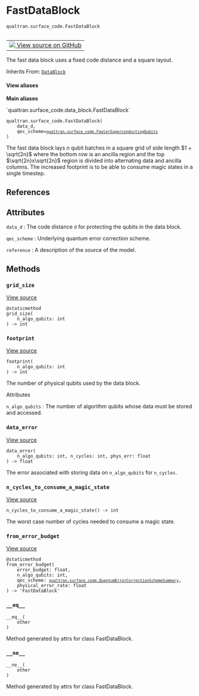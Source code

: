 # FastDataBlock
`qualtran.surface_code.FastDataBlock`


<table class="tfo-notebook-buttons tfo-api nocontent" align="left">
<td>
  <a target="_blank" href="https://github.com/quantumlib/Qualtran/blob/main/qualtran/surface_code/data_block.py#L147-L197">
    <img src="https://www.tensorflow.org/images/GitHub-Mark-32px.png" />
    View source on GitHub
  </a>
</td>
</table>



The fast data block uses a fixed code distance and a square layout.

Inherits From: [`DataBlock`](../../qualtran/surface_code/data_block/DataBlock.md)

<section class="expandable">
  <h4 class="showalways">View aliases</h4>
  <p>
<b>Main aliases</b>
<p>`qualtran.surface_code.data_block.FastDataBlock`</p>
</p>
</section>

<pre class="devsite-click-to-copy prettyprint lang-py tfo-signature-link">
<code>qualtran.surface_code.FastDataBlock(
    data_d,
    qec_scheme=<a href="../../qualtran/surface_code.html#FowlerSuperconductingQubits"><code>qualtran.surface_code.FowlerSuperconductingQubits</code></a>
)
</code></pre>



<!-- Placeholder for "Used in" -->

The fast data block lays $n$ qubit batches in a square grid of side length $1 + \sqrt{2n}$
where the bottom row is an ancilla region and the top $\sqrt{2n}x\sqrt{2n}$ region is divided
into alternating data and ancilla columns.
The increased footprint is to be able to consume magic states in a single timestep.

<h2 class="add-link">References</h2>






<h2 class="add-link">Attributes</h2>

`data_d`<a id="data_d"></a>
: The code distance `d` for protecting the qubits in the data block.

`qec_scheme`<a id="qec_scheme"></a>
: Underlying quantum error correction scheme.

`reference`<a id="reference"></a>
: A description of the source of the model.




## Methods

<h3 id="grid_size"><code>grid_size</code></h3>

<a target="_blank" class="external" href="https://github.com/quantumlib/Qualtran/blob/main/qualtran/surface_code/data_block.py#L172-L174">View source</a>

<pre class="devsite-click-to-copy prettyprint lang-py tfo-signature-link">
<code>@staticmethod</code>
<code>grid_size(
    n_algo_qubits: int
) -> int
</code></pre>




<h3 id="footprint"><code>footprint</code></h3>

<a target="_blank" class="external" href="https://github.com/quantumlib/Qualtran/blob/main/qualtran/surface_code/data_block.py#L176-L177">View source</a>

<pre class="devsite-click-to-copy prettyprint lang-py tfo-signature-link">
<code>footprint(
    n_algo_qubits: int
) -> int
</code></pre>

The number of physical qubits used by the data block.


Attributes

`n_algo_qubits`
: The number of algorithm qubits whose data must be stored and
  accessed.




<h3 id="data_error"><code>data_error</code></h3>

<a target="_blank" class="external" href="https://github.com/quantumlib/Qualtran/blob/main/qualtran/surface_code/data_block.py#L179-L183">View source</a>

<pre class="devsite-click-to-copy prettyprint lang-py tfo-signature-link">
<code>data_error(
    n_algo_qubits: int, n_cycles: int, phys_err: float
) -> float
</code></pre>

The error associated with storing data on `n_algo_qubits` for `n_cycles`.


<h3 id="n_cycles_to_consume_a_magic_state"><code>n_cycles_to_consume_a_magic_state</code></h3>

<a target="_blank" class="external" href="https://github.com/quantumlib/Qualtran/blob/main/qualtran/surface_code/data_block.py#L185-L186">View source</a>

<pre class="devsite-click-to-copy prettyprint lang-py tfo-signature-link">
<code>n_cycles_to_consume_a_magic_state() -> int
</code></pre>

The worst case number of cycles needed to consume a magic state.


<h3 id="from_error_budget"><code>from_error_budget</code></h3>

<a target="_blank" class="external" href="https://github.com/quantumlib/Qualtran/blob/main/qualtran/surface_code/data_block.py#L188-L197">View source</a>

<pre class="devsite-click-to-copy prettyprint lang-py tfo-signature-link">
<code>@staticmethod</code>
<code>from_error_budget(
    error_budget: float,
    n_algo_qubits: int,
    qec_scheme: <a href="../../qualtran/surface_code/QuantumErrorCorrectionSchemeSummary.html"><code>qualtran.surface_code.QuantumErrorCorrectionSchemeSummary</code></a>,
    physical_error_rate: float
) -> 'FastDataBlock'
</code></pre>




<h3 id="__eq__"><code>__eq__</code></h3>

<pre class="devsite-click-to-copy prettyprint lang-py tfo-signature-link">
<code>__eq__(
    other
)
</code></pre>

Method generated by attrs for class FastDataBlock.


<h3 id="__ne__"><code>__ne__</code></h3>

<pre class="devsite-click-to-copy prettyprint lang-py tfo-signature-link">
<code>__ne__(
    other
)
</code></pre>

Method generated by attrs for class FastDataBlock.




